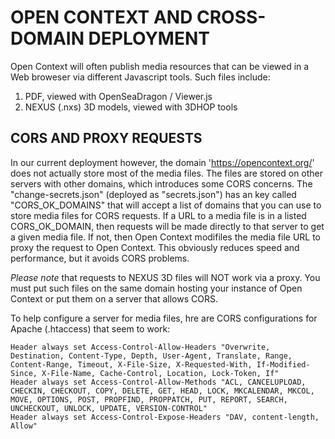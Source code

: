 OPEN CONTEXT AND CROSS-DOMAIN DEPLOYMENT
========================================

Open Context will often publish media resources that can be viewed in a Web broweser via different Javascript tools.
Such files include:
  1. PDF, viewed with OpenSeaDragon / Viewer.js
  2. NEXUS (.nxs) 3D models, viewed with 3DHOP tools

## CORS AND PROXY REQUESTS
In our current deployment however, the domain 'https://opencontext.org/' does not actually store most of the media files.
The files are stored on other servers with other domains, which introduces some CORS concerns.
The "change-secrets.json" (deployed as "secrets.json") has an key called "CORS_OK_DOMAINS" that will accept a list of domains
that you can use to store media files for CORS requests. If a URL to a media file is in a listed CORS_OK_DOMAIN, then requests
will be made directly to that server to get a given media file. If not, then Open Context modifiles the media file URL to proxy
the request to Open Context. This obviously reduces speed and performance, but it avoids CORS problems. 

*Please note* that requests to NEXUS 3D files will NOT work via a proxy. You must put such files on the same domain hosting your
instance of Open Context or put them on a server that allows CORS.

To help configure a server for media files, hre are CORS configurations for Apache (.htaccess) that seem to work:

    Header always set Access-Control-Allow-Headers "Overwrite, Destination, Content-Type, Depth, User-Agent, Translate, Range, Content-Range, Timeout, X-File-Size, X-Requested-With, If-Modified-Since, X-File-Name, Cache-Control, Location, Lock-Token, If"
    Header always set Access-Control-Allow-Methods "ACL, CANCELUPLOAD, CHECKIN, CHECKOUT, COPY, DELETE, GET, HEAD, LOCK, MKCALENDAR, MKCOL, MOVE, OPTIONS, POST, PROPFIND, PROPPATCH, PUT, REPORT, SEARCH, UNCHECKOUT, UNLOCK, UPDATE, VERSION-CONTROL"
    Header always set Access-Control-Expose-Headers "DAV, content-length, Allow" 
